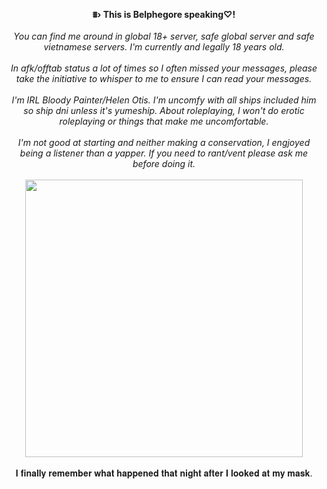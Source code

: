 <p align="center"><b> ⩩› This is Belphegore speaking♡!</b><br><br>
<i> You can find me around in global 18+ server, safe global server and safe vietnamese servers. I'm currently and legally 18 years old.</i><br><br>
<i> In afk/offtab status a lot of times so I often missed your messages, please take the initiative to whisper to me to ensure I can read your messages.</i><br><br>
<i> I'm IRL Bloody Painter/Helen Otis. I'm uncomfy with all ships included him so ship dni unless it's yumeship. About roleplaying, I won't do erotic roleplaying or things that make me uncomfortable.</i><br><br>
<i> I'm not good at starting and neither making a conservation, I engjoyed being a listener than a yapper. If you need to rant/vent please ask me before doing it. </i><br><br>
<img height="444" src="https://github.com/user-attachments/assets/e0d3fa54-1c06-44a7-8b33-c414eac20ce8"/><br><br>
𝐈 𝐟𝐢𝐧𝐚𝐥𝐥𝐲 𝐫𝐞𝐦𝐞𝐦𝐛𝐞𝐫 𝐰𝐡𝐚𝐭 𝐡𝐚𝐩𝐩𝐞𝐧𝐞𝐝 𝐭𝐡𝐚𝐭 𝐧𝐢𝐠𝐡𝐭 𝐚𝐟𝐭𝐞𝐫 𝐈 𝐥𝐨𝐨𝐤𝐞𝐝 𝐚𝐭 𝐦𝐲 𝐦𝐚𝐬𝐤.
